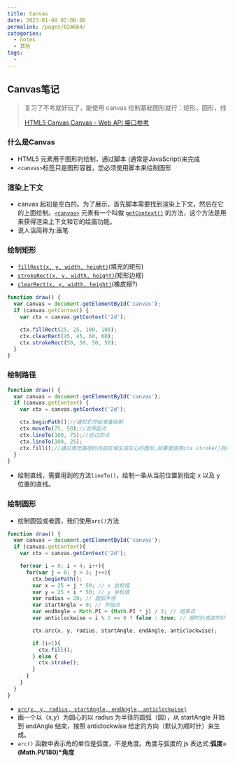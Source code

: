 ```yaml
---
title: Canvas
date: 2023-01-08 02:08:06
permalink: /pages/0246b4/
categories:
  - notes
  - 其他
tags:
  - 
---
```

## Canvas笔记

> 复习了不考就好玩了，能使用 canvas 绘制基础图形就行：矩形，圆形，线
>
> [HTML5 Canvas](https://www.runoob.com/html/html5-canvas.html),[Canvas - Web API 接口参考](https://developer.mozilla.org/zh-CN/docs/Web/API/Canvas_API)

### 什么是Canvas

- HTML5 <canvas> 元素用于图形的绘制，通过脚本 (通常是JavaScript)来完成
- `<canvas>`标签只是图形容器，您必须使用脚本来绘制图形

### 渲染上下文

- canvas 起初是空白的。为了展示，首先脚本需要找到渲染上下文，然后在它的上面绘制。[`<canvas>`](https://developer.mozilla.org/zh-CN/docs/Web/HTML/Element/canvas) 元素有一个叫做 [`getContext()`](https://developer.mozilla.org/zh-CN/docs/Web/API/HTMLCanvasElement/getContext) 的方法，这个方法是用来获得渲染上下文和它的绘画功能。
- 说人话简称为:画笔

### 绘制矩形

- [`fillRect(x, y, width, height)`](https://developer.mozilla.org/zh-CN/docs/Web/API/CanvasRenderingContext2D/fillRect)(填充的矩形)
- [`strokeRect(x, y, width, height)`](https://developer.mozilla.org/zh-CN/docs/Web/API/CanvasRenderingContext2D/strokeRect)(矩形边框)
- [`clearRect(x, y, width, height)`](https://developer.mozilla.org/zh-CN/docs/Web/API/CanvasRenderingContext2D/clearRect)(橡皮擦?)

```js
function draw() {
  var canvas = document.getElementById('canvas');
  if (canvas.getContext) {
    var ctx = canvas.getContext('2d');

    ctx.fillRect(25, 25, 100, 100);
    ctx.clearRect(45, 45, 60, 60);
    ctx.strokeRect(50, 50, 50, 50);
  }
}
```

### 绘制路径

```js
function draw() {
  var canvas = document.getElementById('canvas');
  if (canvas.getContext) {
    var ctx = canvas.getContext('2d');

    ctx.beginPath();//通知它开始准备绘制
    ctx.moveTo(75, 50);//选择起点
    ctx.lineTo(100, 75);//经过的点
    ctx.lineTo(100, 25);
    ctx.fill();//通过填充路径的内容区域生成实心的图形,如果是调用ctx.stroke()则是绘制一个轮廓
  }
}
```

- 绘制直线，需要用到的方法`lineTo()`，绘制一条从当前位置到指定 x 以及 y 位置的直线。

### 绘制圆形

- 绘制圆弧或者圆，我们使用`arc()`方法

```js
function draw() {
  var canvas = document.getElementById('canvas');
  if (canvas.getContext){
    var ctx = canvas.getContext('2d');

    for(var i = 0; i < 4; i++){
      for(var j = 0; j < 3; j++){
        ctx.beginPath();
        var x = 25 + j * 50; // x 坐标值
        var y = 25 + i * 50; // y 坐标值
        var radius = 20; // 圆弧半径
        var startAngle = 0; // 开始点
        var endAngle = Math.PI + (Math.PI * j) / 2; // 结束点
        var anticlockwise = i % 2 == 0 ? false : true; // 顺时针或逆时针

        ctx.arc(x, y, radius, startAngle, endAngle, anticlockwise);

        if (i>1){
          ctx.fill();
        } else {
          ctx.stroke();
        }
      }
    }
  }
}
```

- [`arc(x, y, radius, startAngle, endAngle, anticlockwise)`](https://developer.mozilla.org/zh-CN/docs/Web/API/CanvasRenderingContext2D/arc)
- 画一个以（x,y）为圆心的以 radius 为半径的圆弧（圆），从 startAngle 开始到 endAngle 结束，按照 anticlockwise 给定的方向（默认为顺时针）来生成。
- `arc()` 函数中表示角的单位是弧度，不是角度。角度与弧度的 js 表达式:**弧度=(Math.PI/180)\*角度**

